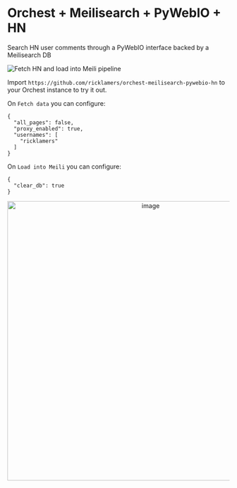 # Orchest + Meilisearch + PyWebIO + HN

Search HN user comments through a PyWebIO interface backed by a Meilisearch DB

![Fetch HN and load into Meili pipeline](https://pviz.orchest.io/?pipeline=https://github.com/ricklamers/orchest-meilisearch-pywebio-hn/blob/master/load_and_search.orchest)

Import `https://github.com/ricklamers/orchest-meilisearch-pywebio-hn` to your Orchest instance to try it out.

On `Fetch data` you can configure:

```
{
  "all_pages": false,
  "proxy_enabled": true,
  "usernames": [
    "ricklamers"
  ]
}
```

On `Load into Meili` you can configure:
```
{
  "clear_db": true
}
```

<center><a href="https://www.tella.tv/video/ckxgcilet007w09ia0kei2z0z/view"><img width="634" alt="image" src="https://user-images.githubusercontent.com/1309307/146969144-77cf54e9-8a9c-4d02-9f95-c49bb1d10eb0.png"></a></center>
